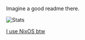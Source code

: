 Imagine a good readme there.

![Stats](https://github-readme-stats.vercel.app/api/top-langs/?username=gedon76&theme=tokyonight&show_icons=true&hide_border=true&layout=compact)

[I use NixOS btw](https://github.com/gedon76/dotfiles/)
